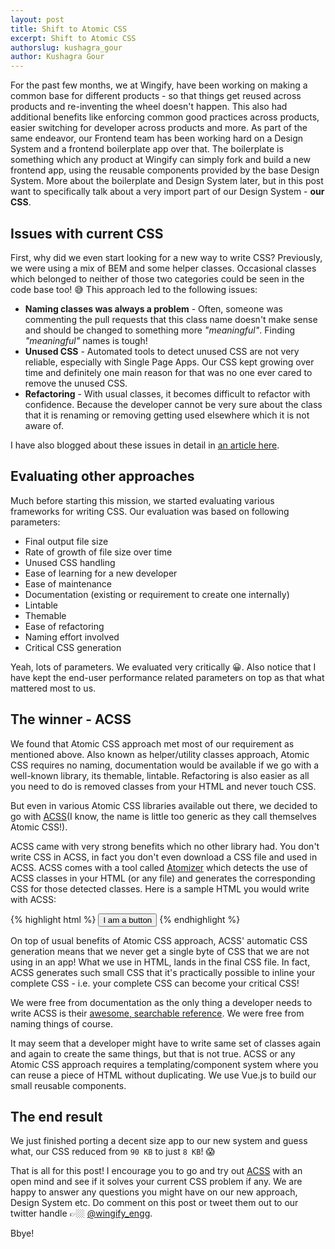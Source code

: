 ```yaml
---
layout: post
title: Shift to Atomic CSS
excerpt: Shift to Atomic CSS
authorslug: kushagra_gour
author: Kushagra Gour
---
```


For the past few months, we at Wingify, have been working on making a common base for different products - so that things get reused across products and re-inventing the wheel doesn't happen. This also had additional benefits like enforcing common good practices across products, easier switching for developer across products and more. As part of the same endeavor, our Frontend team has been working hard on a Design System and a frontend boilerplate app over that. The boilerplate is something which any product at Wingify can simply fork and build a new frontend app, using the reusable components provided by the base Design System. More about the boilerplate and Design System later, but in this post want to specifically talk about a very import part of our Design System - **our CSS**.

## Issues with current CSS

First, why did we even start looking for a new way to write CSS? Previously, we were using a mix of BEM and some helper classes. Occasional classes which belonged to neither of those two categories could be seen in the code base too! 😅 This approach led to the following issues:

- **Naming classes was always a problem** - Often, someone was commenting the pull requests that this class name doesn't make sense and should be changed to something more _"meaningful"_. Finding _"meaningful"_ names is tough!
- **Unused CSS** - Automated tools to detect unused CSS are not very reliable, especially with Single Page Apps. Our CSS kept growing over time and definitely one main reason for that was no one ever cared to remove the unused CSS.
- **Refactoring** - With usual classes, it becomes difficult to refactor with confidence. Because the developer cannot be very sure about the class that it is renaming or removing getting used elsewhere which it is not aware of.

I have also blogged about these issues in detail in [an article here](https://medium.freecodecamp.org/acss-a-dynamic-atomic-css-library-402dff9756e0).

## Evaluating other approaches

Much before starting this mission, we started evaluating various frameworks for writing CSS. Our evaluation was based on following parameters:

- Final output file size
- Rate of growth of file size over time
- Unused CSS handling
- Ease of learning for a new developer
- Ease of maintenance
- Documentation (existing or requirement to create one internally)
- Lintable
- Themable
- Ease of refactoring
- Naming effort involved
- Critical CSS generation

Yeah, lots of parameters. We evaluated very critically 😀. Also notice that I have kept the end-user performance related parameters on top as that what mattered most to us.

## The winner - ACSS

We found that Atomic CSS approach met most of our requirement as mentioned above. Also known as helper/utility classes approach, Atomic CSS requires no naming, documentation would be available if we go with a well-known library, its themable, lintable. Refactoring is also easier as all you need to do is removed classes from your HTML and never touch CSS.

But even in various Atomic CSS libraries available out there, we decided to go with [ACSS](https://acss.io/)(I know, the name is little too generic as they call themselves Atomic CSS!).

ACSS came with very strong benefits which no other library had. You don't write CSS in ACSS, in fact you don't even download a CSS file and used in ACSS. ACSS comes with a tool called [Atomizer](https://github.com/acss-io/atomizer) which detects the use of ACSS classes in your HTML (or any file) and generates the corresponding CSS for those detected classes. Here is a sample HTML you would write with ACSS:

{% highlight html %}
<button class="Bgc(blue) C(white) P(10px) D(ib) Cur(p) Bgc(red):h">
I am a button
</button>
{% endhighlight %}

On top of usual benefits of Atomic CSS approach, ACSS' automatic CSS generation means that we never get a single byte of CSS that we are not using in an app! What we use in HTML, lands in the final CSS file. In fact, ACSS generates such small CSS that it's practically possible to inline your complete CSS - i.e. your complete CSS can become your critical CSS!

We were free from documentation as the only thing a developer needs to write ACSS is their [awesome, searchable reference](https://acss.io/reference). We were free from naming things of course.

It may seem that a developer might have to write same set of classes again and again to create the same things, but that is not true. ACSS or any Atomic CSS approach requires a templating/component system where you can reuse a piece of HTML without duplicating. We use Vue.js to build our small reusable components.

## The end result

We just finished porting a decent size app to our new system and guess what, our CSS reduced from `90 KB` to just `8 KB`! 😱

That is all for this post! I encourage you to go and try out [ACSS](https://acss.io/) with an open mind and see if it solves your current CSS problem if any. We are happy to answer any questions you might have on our new approach, Design System etc. Do comment on this post or tweet them out to our twitter handle 👉🏼 [@wingify_engg](https://twitter.com/wingify_engg).

Bbye!

